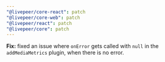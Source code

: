 ```yaml
---
"@livepeer/core-react": patch
"@livepeer/core-web": patch
"@livepeer/react": patch
"@livepeer/core": patch
---
```


**Fix:** fixed an issue where `onError` gets called with `null` in the `addMediaMetrics` plugin, when there is no error.
